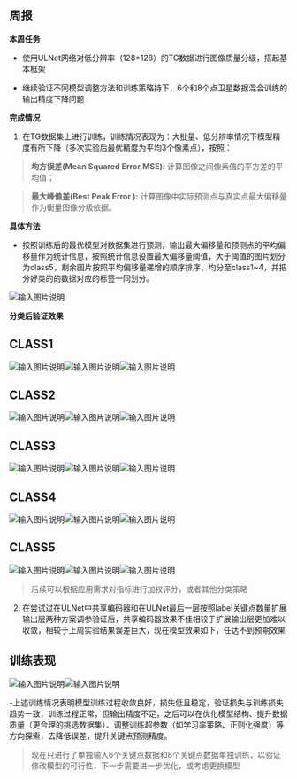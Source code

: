 ## 周报
**本周任务**

 - 使用ULNet网络对低分辨率（128*128）的TG数据进行图像质量分级，搭起基本框架
 
 - 继续验证不同模型调整方法和训练策略持下，6个和8个点卫星数据混合训练的输出精度下降问题
 
**完成情况**
1.  在TG数据集上进行训练，训练情况表现为：大批量、低分辨率情况下模型精度有所下降（多次实验后最优精度为平均3个像素点），按照：

>   **均方误差(Mean Squared Error,MSE):** 计算图像之间像素值的平方差的平均值；

>   **最大峰值差(Best Peak Error ):** 计算图像中实际预测点与真实点最大偏移量作为衡量图像分级依据。

**具体方法**

 - 按照训练后的最优模型对数据集进行预测，输出最大偏移量和预测点的平均偏移量作为统计信息，按照统计信息设置最大偏移量阈值，大于阈值的图片划分为class5，剩余图片按照平均偏移量递增的顺序排序，均分至class1~4，并把分好类的的数据对应的标签一同划分。
 
 ![输入图片说明](/2025/2025.4.14/img/1.png)
 
**分类后验证效果**

## CLASS1

![输入图片说明](/2025/2025.4.14/img/2.bmp)![输入图片说明](/2025/2025.4.14/img/3.bmp)![输入图片说明](/2025/2025.4.14/img/4.bmp)
## CLASS2
![输入图片说明](/2025/2025.4.14/img/5.bmp)![输入图片说明](/2025/2025.4.14/img/6.bmp)![输入图片说明](/2025/2025.4.14/img/7.bmp)
## CLASS3
![输入图片说明](/2025/2025.4.14/img/8.bmp)![输入图片说明](/2025/2025.4.14/img/9.bmp)![输入图片说明](/2025/2025.4.14/img/10.bmp)
## CLASS4
![输入图片说明](/2025/2025.4.14/img/11.bmp)![输入图片说明](/2025/2025.4.14/img/12.bmp)![输入图片说明](/2025/2025.4.14/img/13.bmp)
## CLASS5
![输入图片说明](/2025/2025.4.14/img/14.bmp)![输入图片说明](/2025/2025.4.14/img/15.bmp)![输入图片说明](/2025/2025.4.14/img/16.bmp)

> 后续可以根据应用需求对指标进行加权评分，或者其他分类策略

2. 在尝试过在ULNet中共享编码器和在ULNet最后一层按照label关键点数量扩展输出层两种方案调参验证后，共享编码器效果不佳相较于扩展输出层更加难以收敛，相较于上周实验结果误差巨大，现在模型效果如下，任达不到预期效果
## 训练表现
![输入图片说明](/2025/2025.4.14/img/17.png)![输入图片说明](/2025/2025.4.14/img/18.png)

-上述训练情况表明模型训练过程收敛良好，损失低且稳定，验证损失与训练损失趋势一致，训练过程正常，但输出精度不足，之后可以在优化模型结构、提升数据质量（更合理的挑选数据集）、调整训练超参数（如学习率策略、正则化强度）等方向探索，去降低误差，提升关键点预测精度。

> 现在只进行了单独输入6个关键点数据和8个关键点数据单独训练，以验证修改模型的可行性，下一步需要进一步优化，或考虑更换模型

